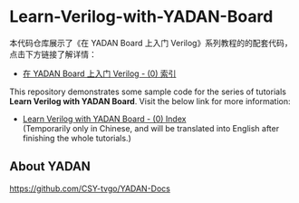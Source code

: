 # Learn-Verilog-with-YADAN-Board

本代码仓库展示了《在 YADAN Board 上入门 Verilog》系列教程的的配套代码，点击下方链接了解详情：  
+ [在 YADAN Board 上入门 Verilog - (0) 索引](https://verimake.com/d/144)  

This repository demonstrates some sample code for the series of tutorials **Learn Verilog with YADAN Board**. Visit the below link for more information:
+ [Learn Verilog with YADAN Board - (0) Index](https://verimake.com/d/144)  
  (Temporarily only in Chinese, and will be translated into English after finishing the whole tutorials.)


## About YADAN  
https://github.com/CSY-tvgo/YADAN-Docs  
